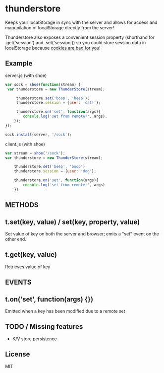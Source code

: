 # thunderstore

Keeps your localStorage in sync with the server and allows for access and manupilation of localStorage directly from the server! 

Thunderstore also exposes a convenient session property (shorthand for .get('session') and .set('session')) so you could store session data in localStorage because [cookies are bad for you](http://sitr.us/2011/08/26/cookies-are-bad-for-you.html)!

## Example

server.js (with shoe)

```javascript
var sock = shoe(function(stream) {
 var thunderstore = new ThunderStore(stream); 

 	 thunderstore.set('boop', 'beep');
	 thunderstore.session = {user: 'cat!'};

	 thunderstore.on('set', function(args){
		console.log('set from remote!', args);
	}); 
});

sock.install(server, '/sock');
```

client.js (with shoe)
```javascript
var stream = shoe('/sock');
var thunderstore = new ThunderStore(stream);

	thunderstore.set('beep', 'boop')
	thunderstore.session = {user: 'dog'};

	thunderstore.on('set', function(args){
		console.log('set from remote!', args)
	})
```

## METHODS

## t.set(key, value) / set(key, property, value)
Set value of key on both the server and browser; emits a "set" event on the other end.

## t.get(key, value)
Retrieves value of key

## EVENTS

## t.on('set', function(args) {})
Emitted when a key has been modified due to a remote set 



## TODO / Missing features
- K/V store persistence


## License

MIT
